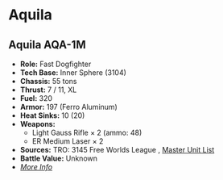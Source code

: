 # Aquila 

## Aquila AQA-1M 

- **Role:** Fast Dogfighter 
- **Tech Base:** Inner Sphere (3104) 
- **Chassis:** 55 tons 
- **Thrust:** 7 / 11, XL 
- **Fuel:** 320 
- **Armor:** 197 (Ferro Aluminum) 
- **Heat Sinks:** 10 (20) 
- **Weapons:** 
  - Light Gauss Rifle × 2 (ammo: 48) 
  - ER Medium Laser × 2 
- **Sources:** TRO: 3145 Free Worlds League , [Master Unit List](http://masterunitlist.info/Unit/Details/6518) 
- **Battle Value:** Unknown 
- [*More Info*](aquila/aquila_aqa-1m.md) 

